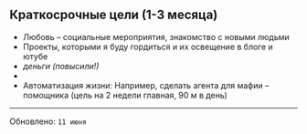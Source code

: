 ## Краткосрочные цели (1-3 месяца)

- Любовь – социальные мероприятия, знакомство с новыми людьми
- Проекты, которыми я буду гордиться и их освещение в блоге и ютубе
- *деньги (повысили!)*
-
- Автоматизация жизни: Например, сделать агента для мафии – помощника (цель на 2 недели главная, 90 м в день)

---

Обновлено: `11 июня`
